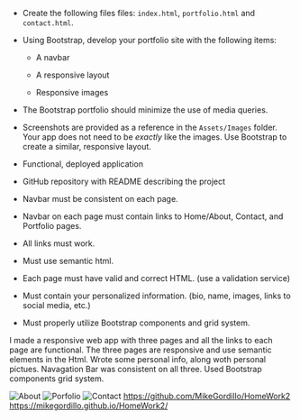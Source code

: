   

* Create the following files files: `index.html`, `portfolio.html` and `contact.html`.

* Using Bootstrap, develop your portfolio site with the following items:

   * A navbar

   * A responsive layout

   * Responsive images

* The Bootstrap portfolio should minimize the use of media queries.

* Screenshots are provided as a reference in the `Assets/Images` folder. Your app does not need to be _exactly_ like the images. Use Bootstrap to create a similar, responsive layout.

* Functional, deployed application

* GitHub repository with README describing the project

* Navbar must be consistent on each page.

* Navbar on each page must contain links to Home/About, Contact, and Portfolio pages.

* All links must work.

* Must use semantic html.

* Each page must have valid and correct HTML. (use a validation service)

* Must contain your personalized information. (bio, name, images, links to social media, etc.)

* Must properly utilize Bootstrap components and grid system.


I made a responsive web app with three pages and all the links to each page are functional.
The three pages are responsive and use semantic elements in the Html. 
Wrote some personal info, along woth personal pictues.
Navagation Bar was consistent on all three.
Used Bootstrap components grid system.

![](./Assets/2020-12-22(3).png "About")
![](./Assets/2020-12-22(2).png "Porfolio")
![](./Assets/2020-12-22(5).png "Contact")
https://github.com/MikeGordillo/HomeWork2
https://mikegordillo.github.io/HomeWork2/



